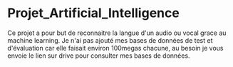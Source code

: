 # Projet_Artificial_Intelligence
Ce projet a pour but de reconnaitre la langue d'un audio ou vocal grace au machine learning. 
Je n'ai pas ajouté mes bases de données de test et d'évaluation car elle faisait environ 100megas chacune, 
au besoin je vous envoie le lien sur drive pour consulter mes bases de données.
